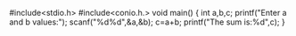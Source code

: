 #include<stdio.h>
#include<conio.h.>
void main()
{
int a,b,c;
printf("Enter a and b values:");
scanf("%d%d",&a,&b);
c=a+b;
printf("The sum is:%d",c);
}
